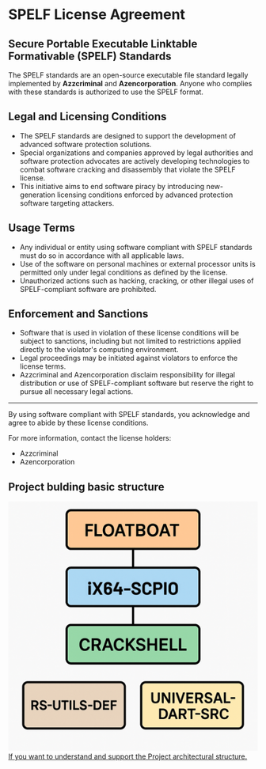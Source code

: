 <p style="font-size: 0.8em; font-style: italic;">

# SPELF License Agreement

## Secure Portable Executable Linktable Formativable (SPELF) Standards

The SPELF standards are an open-source executable file standard legally implemented by <strong>Azzcriminal</strong> and <strong>Azencorporation</strong>. Anyone who complies with these standards is authorized to use the SPELF format.

## Legal and Licensing Conditions

- The SPELF standards are designed to support the development of advanced software protection solutions.
- Special organizations and companies approved by legal authorities and software protection advocates are actively developing technologies to combat software cracking and disassembly that violate the SPELF license.
- This initiative aims to end software piracy by introducing new-generation licensing conditions enforced by advanced protection software targeting attackers.
  
## Usage Terms

- Any individual or entity using software compliant with SPELF standards must do so in accordance with all applicable laws.
- Use of the software on personal machines or external processor units is permitted only under legal conditions as defined by the license.
- Unauthorized actions such as hacking, cracking, or other illegal uses of SPELF-compliant software are prohibited.
  
## Enforcement and Sanctions

- Software that is used in violation of these license conditions will be subject to sanctions, including but not limited to restrictions applied directly to the violator's computing environment.
- Legal proceedings may be initiated against violators to enforce the license terms.
- Azzcriminal and Azencorporation disclaim responsibility for illegal distribution or use of SPELF-compliant software but reserve the right to pursue all necessary legal actions.

---

By using software compliant with SPELF standards, you acknowledge and agree to abide by these license conditions.

For more information, contact the license holders:
- Azzcriminal
- Azencorporation

## Project bulding basic structure
![Project-build](https://raw.githubusercontent.com/Azccriminal/floatboat/main/floatboat-schema-projectv1.png)
[If you want to understand and support the Project architectural structure.](https://raw.githubusercontent.com/Azccriminal/floatboat/main/floatboat-schema-projectv1.png)

</p>
